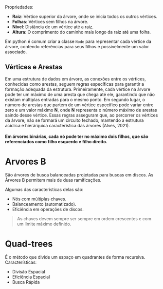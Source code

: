 Propriedades:
- **Raiz**: Vértice superior da árvore, onde se inicia todos os outros vértices.
- **Folhas**: Vértices sem filhos na árvore.
- **Nível**: Distância de um vértice até a raiz.
- **Altura**: O comprimento do caminho mais longo da raiz até uma folha.

Em python é comum criar a classe `Node` para representar cada vértice da árvore, contendo referências para seus filhos e possivelmente um valor associado.

## Vértices e Arestas
Em uma estrutura de dados em árvore, as conexões entre os vértices, conhecidas como arestas, seguem regras específicas para garantir a formação adequada da estrutura. Primeiramente, cada vértice na árvore pode ter um máximo de uma aresta que chega até ele, garantindo que não existam múltiplas entradas para o mesmo ponto. Em segundo lugar, o número de arestas que partem de um vértice específico pode variar entre zero e um valor máximo **N**, onde **N** representa o número máximo de arestas saindo desse vértice. Essas regras asseguram que, ao percorrer os vértices da árvore, não se formará um circuito fechado, mantendo a estrutura acíclica e hierárquica característica das árvores (Alves, 2021).

#### Em árvores binárias, cada nó pode ter no máximo dois filhos, que são referenciados como filho esquerdo e filho direito.

# Arvores B

São árvores de busca balanceadas projetadas para buscas em discos.
As Árvores B permitem mais de duas ramificações.

Algumas das características delas são:
- Nós com múltiplas chaves.
- Balanceamento (automatizado).
- Eficiência em operações de discos.

>As chaves devem sempre ser sempre em ordem crescentes e com um limite máximo definido.

# Quad-trees

É o método que divide um espaço em quadrantes de forma recursiva. 
Características: 
- Divisão Espacial
- Eficiência Espacial
- Busca Rápida

